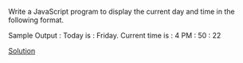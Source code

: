 Write a JavaScript program to display the current day and time in the following format.

Sample Output : Today is : Friday.
Current time is : 4 PM : 50 : 22

[Solution](https://www.w3resource.com/javascript-exercises/javascript-basic-exercise-1.php)
